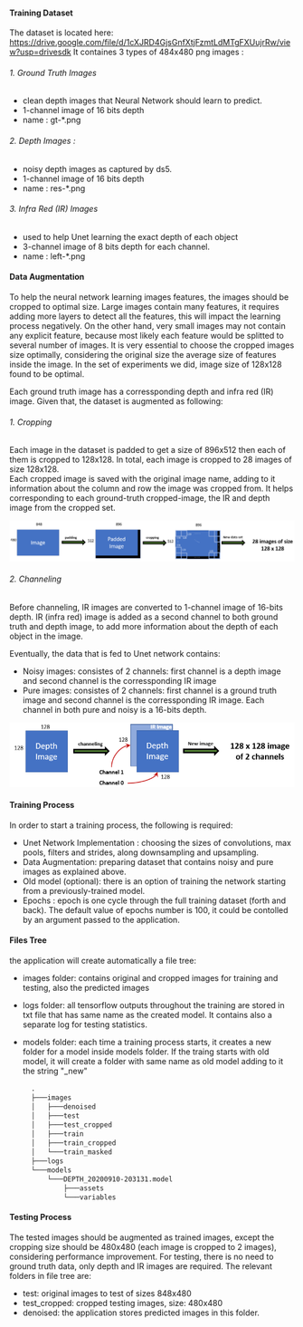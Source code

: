 #### Training Dataset
The dataset is located here: https://drive.google.com/file/d/1cXJRD4GjsGnfXtjFzmtLdMTgFXUujrRw/view?usp=drivesdk
It containes 3 types of 484x480 png images : 
###### 1. Ground Truth Images
- clean depth images that Neural Network should learn to predict. 
- 1-channel image of 16 bits depth
- name : gt-*.png
###### 2. Depth Images : 
- noisy depth images as captured by ds5.
- 1-channel image of 16 bits depth
- name : res-*.png
###### 3. Infra Red (IR) Images 
- used to help Unet learning the exact depth of each object
- 3-channel image of 8 bits depth for each channel. 
- name : left-*.png
		
#### Data Augmentation
To help the neural network learning images features, the images should be cropped to optimal size.
Large images contain many features, it requires adding more layers to detect all the features, this will impact the learning process negatively.
On the other hand, very small images may not contain any explicit feature, because most likely each feature would be splitted to several number of images.
It is very essential to choose the cropped images size optimally, considering the original size the average size of features inside the image.
In the set of experiments we did, image size of 128x128 found to be optimal.


Each ground truth image has a corressponding depth and infra red (IR) image. Given that, the dataset is augmented as following:

###### 1. Cropping 

Each image in the dataset is padded to get a size of 896x512 then each of them is cropped to 128x128. In total, each image is cropped to 28 images of size 128x128.  
Each cropped image is saved with the original image name, adding to it information about the column and row the image was cropped from. It helps corresponding to each ground-truth cropped-image, the IR and depth image from the cropped set.

![foxdemo](../images/cropping.PNG)

###### 2. Channeling
Before channeling, IR images are converted to 1-channel image of 16-bits depth.
IR (infra red) image is added as a second channel to both ground truth and depth image, to add more information about the depth of each object in the image.

Eventually, the data that is fed to Unet network contains:
- Noisy images: 
consistes of 2 channels: first channel is a depth image and second channel is the corressponding IR image
- Pure images: 
consistes of 2 channels: first channel is a ground truth image and second channel is the corressponding IR image. 
Each channel in both pure and noisy is a 16-bits depth.

![foxdemo](../images/channeling.PNG)

#### Training Process
In order to start a training process, the following is required:
- Unet Network Implementation : choosing the sizes of convolutions, max pools, filters and strides, along downsampling and upsampling.
- Data Augmentation: preparing dataset that contains noisy and pure images as explained above.
- Old model (optional): there is an option of training the network starting from a previously-trained model. 
- Epochs : epoch is one cycle through the full training dataset (forth and back). The default value of epochs number is 100, it could be contolled by an argument passed to the application.

#### Files Tree 
the application will create automatically a file tree:
- images folder: contains original and cropped images for training and testing, also the predicted images
- logs folder: all tensorflow outputs throughout the training are stored in txt file that has same name as the created model. It contains also a separate log for testing statistics.
- models folder: each time a training process starts, it creates a new folder for a model inside models folder. If the traing starts with old model, 
				 it will create a folder with same name as old model adding to it the string "_new"
		
		.
		├───images
		│   ├───denoised
		│   ├───test
		│   ├───test_cropped
		│   ├───train
		│   ├───train_cropped
		│   └───train_masked
		├───logs
		└───models
			└───DEPTH_20200910-203131.model
				├───assets
				└───variables
		
####  Testing Process
The tested images should be augmented as trained images, except the cropping size should be 480x480 (each image is cropped to 2 images), considering performance improvement.
For testing, there is no need to ground truth data, only depth and IR images are required.
The relevant folders in file tree are: 
- test: original images to test of sizes 848x480
- test_cropped: cropped testing images, size: 480x480
- denoised: the application stores predicted images in this folder.
